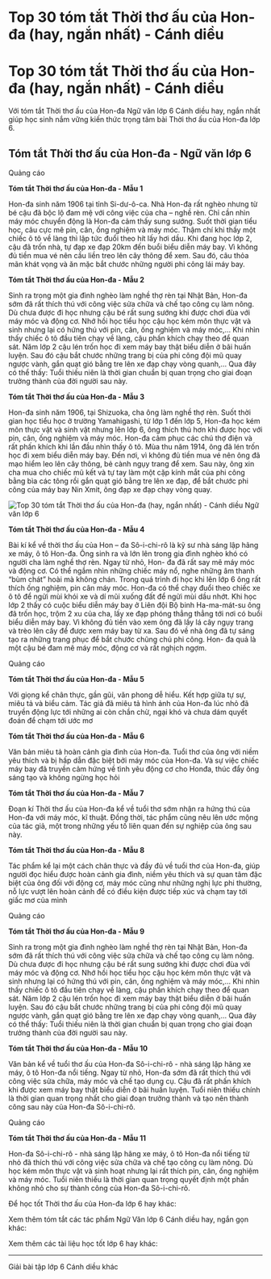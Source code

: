 # Top 30 tóm tắt Thời thơ ấu của Hon-đa (hay, ngắn nhất) - Cánh diều

# Top 30 tóm tắt Thời thơ ấu của Hon-đa (hay, ngắn nhất) - Cánh diều

Với tóm tắt Thời thơ ấu của Hon-đa Ngữ văn lớp 6 Cánh diều hay, ngắn nhất giúp học sinh nắm vững kiến thức trọng tâm bài Thời thơ ấu của Hon-đa lớp 6.

## Tóm tắt Thời thơ ấu của Hon-đa - Ngữ văn lớp 6

Quảng cáo

**Tóm tắt Thời thơ ấu của Hon-đa - Mẫu 1**

Hon-đa sinh năm 1906 tại tỉnh Si-dư-ô-ca. Nhà Hon-đa rất nghèo nhưng từ bé cậu đã bộc lộ đam mệ với công việc của cha – nghề rèn. Chỉ cần nhìn máy móc chuyển động là Hon-đa cảm thấy sung sướng. Suốt thời gian tiểu học, câu cực mê pin, cân, ống nghiệm và máy móc. Thậm chí khi thấy một chiếc ô tô về làng thì lập tức đuổi theo hít lấy hơi dầu. Khi đang học lớp 2, cậu đã trốn nhà, tự đạp xe đạp 20km đến buổi biểu diễn máy bay. Vì không đủ tiền mua vé nên cầu liền treo lên cây thông để xem. Sau đó, câu thỏa mãn khát vọng và ăn mặc bắt chước những người phi công lái máy bay.

**Tóm tắt Thời thơ ấu của Hon-đa - Mẫu 2**

Sinh ra trong một gia đình nghèo làm nghề thợ rèn tại Nhật Bản, Hon-đa sớm đã rất thích thú với công việc sửa chữa và chế tạo công cụ làm nông. Dù chưa được đi học nhưng cậu bé rất sung sướng khi được chơi đùa với máy móc và động cơ. Nhớ hồi học tiểu học cậu học kém môn thực vật và sinh nhưng lại có hứng thú với pin, cân, ống nghiệm và máy móc,… Khi nhìn thấy chiếc ô tô đầu tiên chạy về làng, cậu phấn khích chạy theo để quan sát. Năm lớp 2 cậu lén trốn học đi xem máy bay thật biểu diễn ở bãi huấn luyện. Sau đó cậu bắt chước những trang bị của phi công đội mũ quay ngược vành, gắn quạt gió bằng tre lên xe đạp chạy vòng quanh,… Qua đây có thể thấy: Tuổi thiếu niên là thời gian chuẩn bị quan trọng cho giai đoạn trưởng thành của đời người sau này. 

**Tóm tắt Thời thơ ấu của Hon-đa - Mẫu 3**

Hon-đa sinh năm 1906, tại Shizuoka, cha ông làm nghề thợ rèn. Suốt thời gian học tiểu học ở trường Yamahigashi, từ lớp 1 đến lớp 5, Hon-đa học kém môn thực vật và sinh vật nhưng lên lớp 6, ông thích thú hơn khi được học với pin, cân, ống nghiệm và máy móc. Hon-đa cảm phục các chú thợ điện và rất phấn khích khi lần đầu nhìn thấy ô tô. Mùa thu năm 1914, ông đã lén trốn học đi xem biểu diễn máy bay. Đến nơi, vì không đủ tiền mua vé nên ông đã mạo hiểm leo lên cây thông, bẻ cành ngụy trang để xem. Sau này, ông xin cha mua cho chiếc mũ kết và tự tay làm một cặp kính mắt của phi công bằng bìa các tông rồi gắn quạt gió bằng tre lên xe đạp, để bắt chước phi công của máy bay Nin Xmit, ông đạp xe đạp chạy vòng quay.

![Top 30 tóm tắt Thời thơ ấu của Hon-đa \(hay, ngắn nhất\) - Cánh diều Ngữ văn lớp 6](https://vietjack.com/soan-van-lop-6-cd/images/tom-tat-thoi-tho-au-cua-hon-da-66791.png)

**Tóm tắt Thời thơ ấu của Hon-đa - Mẫu 4**

Bài kí kể về thời thơ ấu của Hon – đa Sô-i-chi-rô là kỹ sư nhà sáng lập hãng xe máy, ô tô Hon-đa. Ông sinh ra và lớn lên trong gia đình nghèo khó có người cha làm nghề thợ rèn. Ngay từ nhỏ, Hon- đa đã rất say mê máy móc và động cơ. Có thể ngắm nhìn những chiếc máy nổ, nghe những âm thanh “bùm chát” hoài mà không chán. Trong quá trình đi học khi lên lớp 6 ông rất thích ống nghiệm, pin cân máy móc. Hon-đa có thể chạy đuổi theo chiếc xe ô tô để ngửi mùi khói xe và dí mũi xuống đất để ngửi mùi dầu nhớt. Khi học lớp 2 thấy có cuộc biểu diễn máy bay ở Liên đội Bộ binh Ha-ma-mát-su ông đã trốn học, trộm 2 xu của cha, lấy xe đạp phóng thẳng thẳng tới nơi có buổi biểu diễn máy bay. Vì không đủ tiền vào xem ông đã lấy lá cây ngụy trang và trèo lên cây để được xem máy bay từ xa. Sau đó về nhà ông đã tự sáng tạo ra những trang phục để bắt chước chũng chú phi công. Hon- đa quả là một cậu bé đam mê máy móc, động cơ và rất nghịch ngợm.

Quảng cáo

**Tóm tắt Thời thơ ấu của Hon-đa - Mẫu 5**

Với giọng kể chân thực, gần gũi, văn phong dễ hiểu. Kết hợp giữa tự sự, miêu tả và biểu cảm. Tác giả đã miêu tả hình ảnh của Hon-đa lúc nhỏ đã truyền động lực tới những ai còn chần chừ, ngại khó và chưa dám quyết đoán để chạm tới ước mơ

**Tóm tắt Thời thơ ấu của Hon-đa - Mẫu 6**

Văn bản miêu tả hoàn cảnh gia đình của Hon-đa. Tuổi thơ của ông với niềm yêu thích và bị hấp dẫn đặc biệt bởi máy móc của Hon-đa. Và sự việc chiếc máy bay đã truyền cảm hứng về tình yêu động cơ cho Honđa, thúc đẩy ông sáng tạo và không ngừng học hỏi

**Tóm tắt Thời thơ ấu của Hon-đa - Mẫu 7**

Đoạn kí Thời thơ ấu của Hon-đa kể về tuổi thơ sớm nhận ra hứng thú của Hon-đa với máy móc, kĩ thuật. Đồng thời, tác phẩm cũng nêu lên ước mộng của tác giả, một trong những yếu tố liên quan đến sự nghiệp của ông sau này.

**Tóm tắt Thời thơ ấu của Hon-đa - Mẫu 8**

Tác phẩm kể lại một cách chân thực và đầy đủ về tuổi thơ của Hon-đa, giúp người đọc hiểu được hoàn cảnh gia đình, niềm yêu thích và sự quan tâm đặc biệt của ông đối với động cơ, máy móc cũng như những nghị lực phi thường, nỗ lực vượt lên hoàn cảnh để có điều kiện được tiếp xúc và chạm tay tới giấc mơ của mình

Quảng cáo

**Tóm tắt Thời thơ ấu của Hon-đa - Mẫu 9**

Sinh ra trong một gia đình nghèo làm nghề thợ rèn tại Nhật Bản, Hon-đa sớm đã rất thích thú với công việc sửa chữa và chế tạo công cụ làm nông. Dù chưa được đi học nhưng cậu bé rất sung sướng khi được chơi đùa với máy móc và động cơ. Nhớ hồi học tiểu học cậu học kém môn thực vật và sinh nhưng lại có hứng thú với pin, cân, ống nghiệm và máy móc,… Khi nhìn thấy chiếc ô tô đầu tiên chạy về làng, cậu phấn khích chạy theo để quan sát. Năm lớp 2 cậu lén trốn học đi xem máy bay thật biểu diễn ở bãi huấn luyện. Sau đó cậu bắt chước những trang bị của phi công đội mũ quay ngược vành, gắn quạt gió bằng tre lên xe đạp chạy vòng quanh,… Qua đây có thể thấy: Tuổi thiếu niên là thời gian chuẩn bị quan trọng cho giai đoạn trưởng thành của đời người sau này. 

**Tóm tắt Thời thơ ấu của Hon-đa - Mẫu 10**

Văn bản kể về tuổi thơ ấu của Hon-đa Sô-i-chi-rô - nhà sáng lập hãng xe máy, ô tô Hon-đa nổi tiếng. Ngay từ nhỏ, Hon-đa sớm đã rất thích thú với công việc sửa chữa, máy móc và chế tạo dụng cụ. Cậu đã rất phấn khích khi được xem máy bay thật biểu diễn ở bãi huấn luyện. Tuổi niên thiếu chính là thời gian quan trọng nhất cho giai đoạn trưởng thành và tạo nên thành công sau này của Hon-đa Sô-i-chi-rô. 

Quảng cáo

**Tóm tắt Thời thơ ấu của Hon-đa - Mẫu 11**

Hon-đa Sô-i-chi-rô - nhà sáng lập hãng xe máy, ô tô Hon-đa nổi tiếng từ nhỏ đã thích thú với công việc sửa chữa và chế tạo công cụ làm nông. Dù học kém môn thực vật và sinh hoạt nhưng lại rất thích pin, cân, ống nghiệm và máy móc. Tuổi niên thiếu là thời gian quan trọng quyết định một phần không nhỏ cho sự thành công của Hon-đa Sô-i-chi-rô. 

Để học tốt Thời thơ ấu của Hon-đa lớp 6 hay khác:

Xem thêm tóm tắt các tác phẩm Ngữ Văn lớp 6 Cánh diều hay, ngắn gọn khác:

Xem thêm các tài liệu học tốt lớp 6 hay khác:

* * *

Giải bài tập lớp 6 Cánh diều khác
